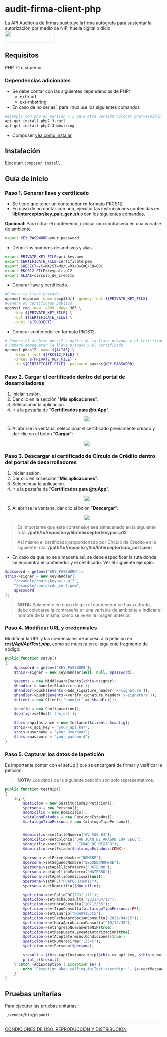 # audit-firma-client-php

La API Auditoria de firmas sustituye la firma autógrafa para sustentar la autorización por medio de NIP, huella digital o dicio. <br/><img src='https://github.com/APIHub-CdC/imagenes-cdc/blob/master/circulo_de_credito-apihub.png' height='37' width='160'/><br/>

## Requisitos

PHP 7.1 ó superior
### Dependencias adicionales
- Se debe contar con las siguientes dependencias de PHP:
    - ext-curl
    - ext-mbstring
- En caso de no ser así, para linux use los siguientes comandos
```sh
#ejemplo con php en versión 7.3 para otra versión colocar php{version}-curl
apt-get install php7.3-curl
apt-get install php7.3-mbstring
```
- Composer [vea como instalar][1]
## Instalación

Ejecutar: `composer install`

## Guía de inicio

### Paso 1. Generar llave y certificado

- Se tiene que tener un contenedor en formato PKCS12.
- En caso de no contar con uno, ejecutar las instrucciones contenidas en **lib/Interceptor/key_pair_gen.sh** o con los siguientes comandos.

**Opcional**: Para cifrar el contenedor, colocar una contraseña en una variable de ambiente.
```sh
export KEY_PASSWORD=your_password
```
- Definir los nombres de archivos y alias.
```sh
export PRIVATE_KEY_FILE=pri_key.pem
export CERTIFICATE_FILE=certificate.pem
export SUBJECT=/C=MX/ST=MX/L=MX/O=CDC/CN=CDC
export PKCS12_FILE=keypair.p12
export ALIAS=circulo_de_credito
```
- Generar llave y certificado.
```sh
#Genera la llave privada.
openssl ecparam -name secp384r1 -genkey -out ${PRIVATE_KEY_FILE}
#Genera el certificado público.
openssl req -new -x509 -days 365 \
    -key ${PRIVATE_KEY_FILE} \
    -out ${CERTIFICATE_FILE} \
    -subj "${SUBJECT}"
```
- Generar contenedor en formato PKCS12.
```sh
# Genera el archivo pkcs12 a partir de la llave privada y el certificado.
# Deberá empaquetar la llave privada y el certificado.
openssl pkcs12 -name ${ALIAS} \
    -export -out ${PKCS12_FILE} \
    -inkey ${PRIVATE_KEY_FILE} \
    -in ${CERTIFICATE_FILE} -password pass:${KEY_PASSWORD}
```

### Paso 2. Cargar el certificado dentro del portal de desarrolladores

 1. Iniciar sesión.
 2. Dar clic en la sección "**Mis aplicaciones**".
 3. Seleccionar la aplicación.
 4. Ir a la pestaña de "**Certificados para @tuApp**".
    <p align="center">
      <img src="https://github.com/APIHub-CdC/imagenes-cdc/blob/master/applications.png">
    </p>
 5. Al abrirse la ventana, seleccionar el certificado previamente creado y dar clic en el botón "**Cargar**":
    <p align="center">
      <img src="https://github.com/APIHub-CdC/imagenes-cdc/blob/master/upload_cert.png">
    </p>

### Paso 3. Descargar el certificado de Círculo de Crédito dentro del portal de desarrolladores

 1. Iniciar sesión.
 2. Dar clic en la sección "**Mis aplicaciones**".
 3. Seleccionar la aplicación.
 4. Ir a la pestaña de "**Certificados para @tuApp**".
    <p align="center">
        <img src="https://github.com/APIHub-CdC/imagenes-cdc/blob/master/applications.png">
    </p>
 5. Al abrirse la ventana, dar clic al botón "**Descargar**":
    <p align="center">
        <img src="https://github.com/APIHub-CdC/imagenes-cdc/blob/master/download_cert.png">
    </p>
 > Es importante que este contenedor sea almacenado en la siguiente ruta:
 > **/path/to/repository/lib/Interceptor/keypair.p12**
 >
 > Así mismo el certificado proporcionado por Círculo de Crédito en la siguiente ruta:
 > **/path/to/repository/lib/Interceptor/cdc_cert.pem**
- En caso de que no se almacene así, se debe especificar la ruta donde se encuentra el contenedor y el certificado. Ver el siguiente ejemplo:
```php
$password = getenv('KEY_PASSWORD');
$this->signer = new KeyHandler(
    "/example/route/keypair.p12",
    "/example/route/cdc_cert.pem",
    $password
);
```
 > **NOTA:** Solamente en caso de que el contenedor se haya cifrado, debe colocarse la contraseña en una variable de ambiente e indicar el nombre de la misma, como se ve en la imagen anterior.
 
### Paso 4. Modificar URL y credenciales

 Modificar la URL y las credenciales de acceso a la petición en ***test/Api/ApiTest.php***, como se muestra en el siguiente fragmento de código:

```php
public function setUp()
{
    $password = getenv('KEY_PASSWORD');
    $this->signer = new KeyHandler(null, null, $password);

    $events = new MiddlewareEvents($this->signer);
    $handler = handlerStack::create();
    $handler->push($events->add_signature_header('x-signature'));   
    $handler->push($events->verify_signature_header('x-signature'));
    $client = new Client(['handler' => $handler]);

    $config = new Configuration();
    $config->setHost('the_url');
    
    $this->apiInstance = new Instance($client, $config);
    $this->x_api_key = "your_api_key";
    $this->username = "your_username";
    $this->password = "your_password";
}   
 ```
 
### Paso 5. Capturar los datos de la petición

Es importante contar con el setUp() que se encargará de firmar y verificar la petición.

> **NOTA:** Los datos de la siguiente petición son solo representativos.

```php
public function testNip()
{
    try {
        $peticion = new SustitucionNIPPeticion();
        $persona = new Persona();
        $domicilio = new Domicilio();
        $catalogoEstados = new CatalogoEstados(); 
        $catalogoTipoPersona = new CatalogoTipoPersona();


        $domicilio->setCalleNumero("AV 535 84");
        $domicilio->setColonia("SAN JUAN DE ARAGON 1RA SECC");
        $domicilio->setCiudad( "CIUDAD DE MEXICO");
        $domicilio->setEstado($catalogoEstados::CDMX);
        
        $persona->setPrimerNombre("NOMBRE");
        $persona->setSegundoNombre("SEGUNDONOMBRE");
        $persona->setApellidoPaterno("PATERNO");
        $persona->setApellidoMaterno("MATERNO");
        $persona->setApellidoAdicional(null);
        $persona->setRFC("PUAP850316MI1");
        $persona->setDomicilio($domicilio);

        $peticion->setFolioCDC(763211111);
        $peticion->setFechaConsulta("2021/04/15");
        $peticion->setHoraConsulta("10/12/35");
        $peticion->setTipoConsulta($catalogoTipoPersona::PF);
        $peticion->setUsuario("NGA9915CC5");
        $peticion->setFechaAprobacionConsulta("2021/04/15");
        $peticion->setHoraAprobacionConsulta("10/12/35");
        $peticion->setIngresoNuevamenteNIP(true);
        $peticion->setRespuestaLeyendaAutorizacion(true);
        $peticion->setAceptaTerminosCondiciones(true);
        $peticion->setNumeroFirma("1234F");
        $peticion->setPersona($persona);

        $result = $this->apiInstance->nip($this->x_api_key, $this->username, $this->password, $peticion);
        print_r($result);
    } catch (ApiException | Exception $e) {
        echo 'Exception when calling ApiTest->testNip: ', $e->getMessage(), PHP_EOL;
    }          
}
```

## Pruebas unitarias

Para ejecutar las pruebas unitarias:
```sh
./vendor/bin/phpunit
```


---
[CONDICIONES DE USO, REPRODUCCIÓN Y DISTRIBUCIÓN](https://github.com/APIHub-CdC/licencias-cdc)


[1]: https://getcomposer.org/doc/00-intro.md#installation-linux-unix-macos
